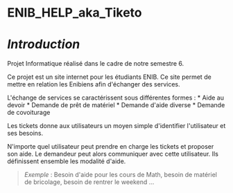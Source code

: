 # ENIB_HELP_aka_Tiketo

# *Introduction*

Projet Informatique réalisé dans le cadre de notre semestre 6.

Ce projet est un site internet pour les étudiants ENIB. Ce site permet de mettre en relation les Enibiens afin d'échanger des services.

L'échange de services se caractérissent sous différentes formes :
    * Aide au devoir
    * Demande de prêt de matériel
    * Demande d'aide diverse
    * Demande de covoiturage 

Les tickets donne aux utilisateurs un moyen simple d'identifier l'utilisateur et ses besoins.

N'importe quel utilisateur peut prendre en charge les tickets et proposer son aide. Le demandeur peut alors communiquer avec cette utilisateur.
Ils définissent ensemble les modalité d'aide.

>*Exemple* : Besoin d'aide pour les cours de Math, besoin de matériel de bricolage, besoin de rentrer le weekend ... 

